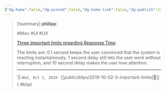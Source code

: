 ```yaml
---
{"dg-home":false,"dg-pinned":false,"dg-home-link":false,"dg-publish":true,"type":"blip","created-date":"2019-10-02T00:00:00","disabled rules":["yaml-title","yaml-title-alias","file-name-heading"],"title":"philipp @ 2019-10-02","dg-permalink":"2019/10/02/3-important-limits/","updated-date":"2025-04-30T22:27:35","dg-path":"blips/2019-10-02-3-important-limits.md","permalink":"/2019/10/02/3-important-limits/","dgPassFrontmatter":true}
---
```


> [!summary] **philipp**:
>
> #Misc #UI #UX
>
> [Three important limits regarding Response Time](https://www.nngroup.com/articles/response-times-3-important-limits/).
>
> The limits are: 0.1 second keeps the user convinced that the system is reacting instantaniously. 1 second delay still lets the user work without interruption, and 10 second delay makes the user lose attention.
> - - -
>
> 🗓️ `Wed, Oct 2, 2019` · [[public/blips/2019-10-02-3-important-limits\|🔗]]
{ #blip}

